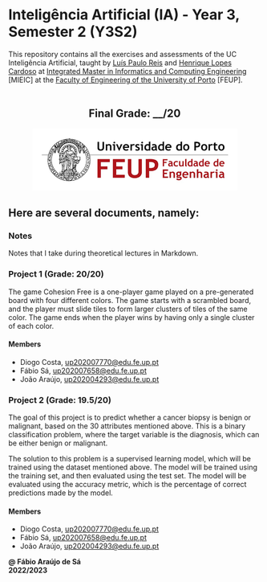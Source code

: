 # Inteligência Artificial (IA) - Year 3, Semester 2 (Y3S2)

This repository contains all the exercises and assessments of the UC Inteligência Artificial, taught by [Luís Paulo Reis](https://sigarra.up.pt/feup/pt/func_geral.formview?p_codigo=211669) and [Henrique Lopes Cardoso](https://sigarra.up.pt/feup/pt/func_geral.FormView?p_codigo=405449) at [Integrated Master in Informatics and Computing Engineering](https://sigarra.up.pt/feup/pt/cur_geral.cur_view?pv_curso_id=742) [MIEIC] at the [Faculty of Engineering of the University of Porto](https://sigarra.up.pt/feup/pt/web_page.Inicial) [FEUP]. <br> <br>

<h2 align = "center" >Final Grade: __/20</h2>
<p align = "center" >
  <img 
       title = "FEUP logo"
       src = "Images//FEUP_Logo.png" 
       alt = "FEUP Logo" 
       />
</p>

## Here are several documents, namely:

### Notes

Notes that I take during theoretical lectures in Markdown. <br>

### Project 1 (Grade: 20/20)

The game Cohesion Free is a one-player game played on a pre-generated board with four different colors. The game starts with a scrambled board, and the player must slide tiles to form larger clusters of tiles of the same color. The game ends when the player wins by having only a single cluster of each color.

#### Members

- Diogo Costa, up202007770@edu.fe.up.pt
- Fábio Sá, up202007658@edu.fe.up.pt
- João Araújo, up202004293@edu.fe.up.pt

### Project 2 (Grade: 19.5/20)

The goal of this project is to predict whether a cancer biopsy is benign or malignant, based on the 30 attributes mentioned above. This is a binary classification problem, where the target variable is the diagnosis, which can be either benign or malignant.

The solution to this problem is a supervised learning model, which will be trained using the dataset mentioned above. The model will be trained using the training set, and then evaluated using the test set. The model will be evaluated using the accuracy metric, which is the percentage of correct predictions made by the model.

#### Members

- Diogo Costa, up202007770@edu.fe.up.pt
- Fábio Sá, up202007658@edu.fe.up.pt
- João Araújo, up202004293@edu.fe.up.pt

**@ Fábio Araújo de Sá** <br>
**2022/2023**